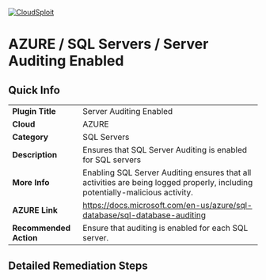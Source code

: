 [![CloudSploit](https://cloudsploit.com/img/logo-new-big-text-100.png "CloudSploit")](https://cloudsploit.com)

# AZURE / SQL Servers / Server Auditing Enabled

## Quick Info

| | |
|-|-|
| **Plugin Title** | Server Auditing Enabled |
| **Cloud** | AZURE |
| **Category** | SQL Servers |
| **Description** | Ensures that SQL Server Auditing is enabled for SQL servers |
| **More Info** | Enabling SQL Server Auditing ensures that all activities are being logged properly, including potentially-malicious activity. |
| **AZURE Link** | https://docs.microsoft.com/en-us/azure/sql-database/sql-database-auditing |
| **Recommended Action** | Ensure that auditing is enabled for each SQL server. |

## Detailed Remediation Steps

